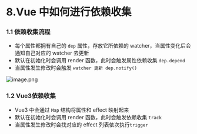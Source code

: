 # 8.Vue 中如何进行依赖收集

### 1.1 依赖收集流程

- 每个属性都拥有自己的 `dep` 属性，存放它所依赖的 watcher，当属性变化后会通知自己对应的 watcher 去更新
- 默认在初始化时会调用 render 函数，此时会触发属性依赖收集 `dep.depend`
- 当属性发生修改时会触发 `watcher 更新 dep.notify()`

![image.png](https://gitee.com/xuchp/typora-pics/raw/master/images/963d048b4ca4c99d4585d1cb736a589f-20240313171450431.png)

### 1.2 Vue3依赖收集

- Vue3 中会通过 `Map` 结构将属性和 effect 映射起来
- 默认在初始化时会调用 render 函数，此时会触发依赖收集 `track`
- 当属性发生修改时会找对应的 effect 列表依次执行`trigger`

